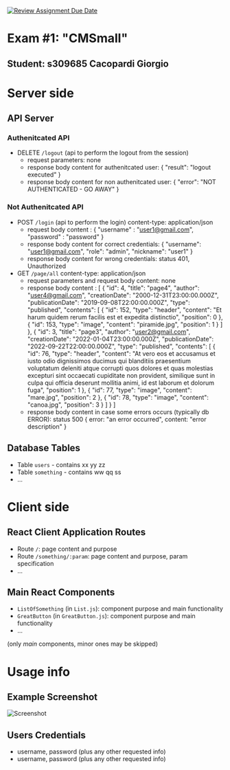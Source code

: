 [![Review Assignment Due Date](https://classroom.github.com/assets/deadline-readme-button-24ddc0f5d75046c5622901739e7c5dd533143b0c8e959d652212380cedb1ea36.svg)](https://classroom.github.com/a/_XpznRuT)
# Exam #1: "CMSmall"

## Student: s309685 Cacopardi Giorgio 

# Server side

## API Server

### Authenitcated API

- DELETE `/logout` (api to perform the logout from the session)
  - request parameters: none
  - response body content for authenitcated user:
  {
    "result": "logout executed"
  } 
  - response body content for non authenitcated user:
  {
    "error": "NOT AUTHENTICATED - GO AWAY"
  }
    
### Not Authenitcated API

- POST `/login` (api to perform the login)
  content-type: application/json
  - request body content :
  {
    "username" : "user1@gmail.com",
    "password" : "password"
  }
  - response body content for correct credentials:
  {
    "username": "user1@gmail.com",
    "role": "admin",
    "nickname": "user1" 
  } 
  - response body content for wrong credentials:
    status 401, Unauthorized
- GET `/page/all`
  content-type: application/json
  - request parameters and request body content: none
  - response body content :
  [
    {
        "id": 4,
        "title": "page4",
        "author": "user4@gmail.com",
        "creationDate": "2000-12-31T23:00:00.000Z",
        "publicationDate": "2019-09-08T22:00:00.000Z",
        "type": "published",
        "contents": [
            {
                "id": 152,
                "type": "header",
                "content": "Et harum quidem rerum facilis est et expedita distinctio",
                "position": 0
            },
            {
                "id": 153,
                "type": "image",
                "content": "piramide.jpg",
                "position": 1
            }
        ]
    },
    {
        "id": 3,
        "title": "page3",
        "author": "user2@gmail.com",
        "creationDate": "2022-01-04T23:00:00.000Z",
        "publicationDate": "2022-09-22T22:00:00.000Z",
        "type": "published",
        "contents": [
            {
                "id": 76,
                "type": "header",
                "content": "At vero eos et accusamus et iusto odio dignissimos ducimus qui blanditiis praesentium voluptatum deleniti atque corrupti quos dolores et quas molestias excepturi sint occaecati cupiditate non provident, similique sunt in culpa qui officia deserunt mollitia animi, id est laborum et dolorum fuga",
                "position": 1
            },
            {
                "id": 77,
                "type": "image",
                "content": "mare.jpg",
                "position": 2
            },
            {
                "id": 78,
                "type": "image",
                "content": "canoa.jpg",
                "position": 3
            }
        ]
    }
  ] 
  - response body content in case some errors occurs (typically db ERROR):
    status 500
    {
      error: "an error occurred",
      content: "error description"
    }

## Database Tables

- Table `users` - contains xx yy zz
- Table `something` - contains ww qq ss
- ...

# Client side


## React Client Application Routes

- Route `/`: page content and purpose
- Route `/something/:param`: page content and purpose, param specification
- ...


## Main React Components

- `ListOfSomething` (in `List.js`): component purpose and main functionality
- `GreatButton` (in `GreatButton.js`): component purpose and main functionality
- ...

(only _main_ components, minor ones may be skipped)

# Usage info

## Example Screenshot

![Screenshot](./img/screenshot.jpg)

## Users Credentials

- username, password (plus any other requested info)
- username, password (plus any other requested info)
